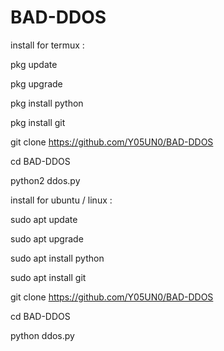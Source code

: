 # BAD-DDOS
install for termux :

pkg update

pkg upgrade

pkg install python 

pkg install git

git clone https://github.com/Y05UN0/BAD-DDOS

cd BAD-DDOS

python2 ddos.py

install for ubuntu / linux :

sudo apt update

sudo apt upgrade

sudo apt install python

sudo apt install git

git clone https://github.com/Y05UN0/BAD-DDOS

cd BAD-DDOS

python ddos.py
